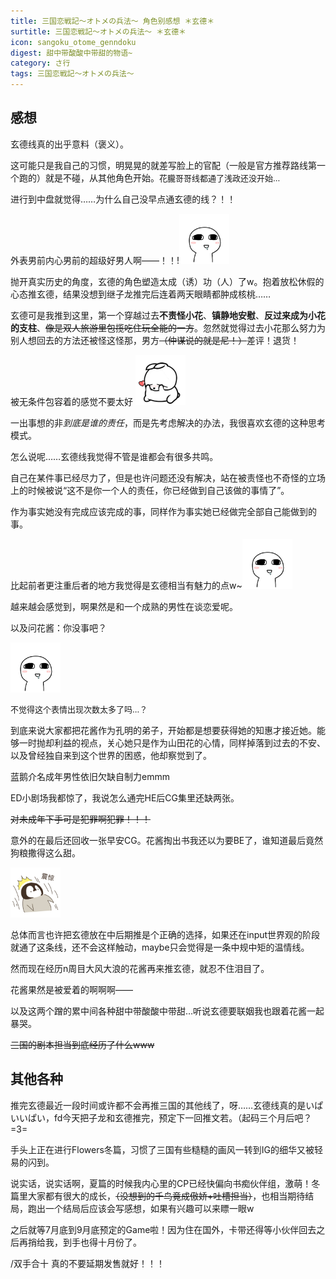 ```yaml
---
title: 三国恋戦記～オトメの兵法～ 角色别感想 ＊玄德＊
surtitle: 三国恋戦記～オトメの兵法～ ＊玄德＊
icon: sangoku_otome_genndoku
digest: 甜中带酸酸中带甜的物语~
category: さ行
tags: 三国恋戦記～オトメの兵法～
---
```


## 感想

玄德线真的出乎意料（褒义）。

这可能只是我自己的习惯，明晃晃的就差写脸上的官配（一般是官方推荐路线第一个跑的）就是不碰，从其他角色开始。<font size="2">花朧哥哥线都通了浅政还没开始…</font>

进行到中盘就觉得……为什么自己没早点通玄德的线？！！

外表男前内心男前的超级好男人啊——！！!<img src="/assets/img/bq/qita/03.gif" width="80px">

抛开真实历史的角度，玄德的角色塑造太成（诱）功（人）了w。抱着放松休假的心态推玄德，结果没想到继子龙推完后连着两天眼睛都肿成核桃……

玄德可是我推到这里，第一个穿越过去**不责怪小花**、**镇静地安慰**、**反过来成为小花的支柱**、~~像是双人旅游里包揽吃住玩全能的一方~~。忽然就觉得过去小花那么努力为别人想回去的方法还被怪这怪那，男方~~（仲谋说的就是尼！）~~差评！退货！

被无条件包容着的感觉不要太好 <img src="/assets/img/bq/qita/06.gif" width="80px">

一出事想的非*到底是谁的责任*，而是先考虑解决的办法，我很喜欢玄德的这种思考模式。

怎么说呢……玄德线我觉得不管是谁都会有很多共鸣。

自己在某件事已经尽力了，但是也许问题还没有解决，站在被责怪也不奇怪的立场上的时候被说“这不是你一个人的责任，你已经做到自己该做的事情了”。

作为事实她没有完成应该完成的事，同样作为事实她已经做完全部自己能做到的事。

比起前者更注重后者的地方我觉得是玄德相当有魅力的点w~<img src="/assets/img/bq/qita/03.gif" width="80px">

越来越会感觉到，啊果然是和一个成熟的男性在谈恋爱呢。

以及问花酱：你没事吧？

 <img src="/assets/img/bq/qita/03.gif" width="80px">

<font size="2">不觉得这个表情出现次数太多了吗…？</font>

到底来说大家都把花酱作为孔明的弟子，开始都是想要获得她的知惠才接近她。能够一时抛却利益的视点，关心她只是作为山田花的心情，同样掉落到过去的不安、以及曾经独自来到这个世界的困惑，他却察觉到了。

蓝鹅介名成年男性依旧欠缺自制力emmm

ED小剧场我都惊了，我说怎么通完HE后CG集里还缺两张。

 ~~对未成年下手可是犯罪啊犯罪！！！~~



意外的在最后还回收一张早安CG。花酱掏出书我还以为要BE了，谁知道最后竟然狗粮撒得这么甜。

 <img src="/assets/img/bq/qita/22.jpg" width="80px">

总体而言也许把玄德放在中后期推是个正确的选择，如果还在input世界观的阶段就通了这条线，还不会这样触动，maybe只会觉得是一条中规中矩的温情线。

然而现在经历n周目大风大浪的花酱再来推玄德，就忍不住泪目了。

花酱果然是被爱着的啊啊啊——

以及这两个蹭的累中间各种甜中带酸酸中带甜…听说玄德要联姻我也跟着花酱一起暴哭。

 ~~三国的剧本担当到底经历了什么www~~

## 其他各种

推完玄德最近一段时间或许都不会再推三国的其他线了，呀……玄德线真的是いぱいいぱい，fd今天把子龙和玄德推完，预定下一回推文若。（起码三个月后吧？=3=

手头上正在进行Flowers冬篇，习惯了三国有些糙糙的画风一转到IG的细华又被轻易的闪到。

说实话，说实话啊，夏篇的时候我内心里的CP已经快偏向书痴伙伴组，激萌！冬篇里大家都有很大的成长，~~（没想到的千鸟竟成傲娇+吐槽担当）~~，也相当期待结局，跑出一个结局后应该会写感想，如果有兴趣可以来瞟一眼w

之后就等7月底到9月底预定的Game啦！因为住在国外，卡带还得等小伙伴回去之后再捎给我，到手也得十月份了。

/双手合十 真的不要延期发售就好！！！


​

​